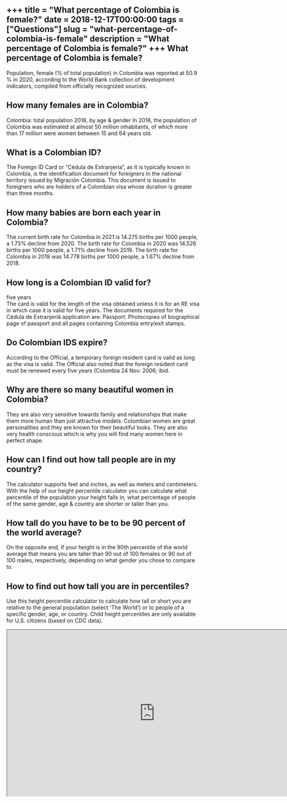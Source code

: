 +++
title = "What percentage of Colombia is female?"
date = 2018-12-17T00:00:00
tags = ["Questions"]
slug = "what-percentage-of-colombia-is-female"
description = "What percentage of Colombia is female?"
+++
What percentage of Colombia is female?
--------------------------------------

Population, female (% of total population) in Colombia was reported at 50.9 % in 2020, according to the World Bank collection of development indicators, compiled from officially recognized sources.

How many females are in Colombia?
---------------------------------

Colombia: total population 2018, by age &amp; gender In 2018, the population of Colombia was estimated at almost 50 million inhabitants, of which more than 17 million were women between 15 and 64 years old.

What is a Colombian ID?
-----------------------

The Foreign ID Card or “Cédula de Extranjería”, as it is typically known in Colombia, is the identification document for foreigners in the national territory issued by Migración Colombia. This document is issued to foreigners who are holders of a Colombian visa whose duration is greater than three months.

How many babies are born each year in Colombia?
-----------------------------------------------

The current birth rate for Colombia in 2021 is 14.275 births per 1000 people, a 1.73% decline from 2020. The birth rate for Colombia in 2020 was 14.526 births per 1000 people, a 1.71% decline from 2019. The birth rate for Colombia in 2019 was 14.778 births per 1000 people, a 1.67% decline from 2018.

How long is a Colombian ID valid for?
-------------------------------------

five years  
The card is valid for the length of the visa obtained unless it is for an RE visa in which case it is valid for five years. The documents required for the Cédula de Extranjeríá application are: Passport. Photocopies of biographical page of passport and all pages containing Colombia entry/exit stamps.

Do Colombian IDS expire?
------------------------

According to the Official, a temporary foreign resident card is valid as long as the visa is valid. The Official also noted that the foreign resident card must be renewed every five years (Colombia 24 Nov. 2006; ibid.

Why are there so many beautiful women in Colombia?
--------------------------------------------------

They are also very sensitive towards family and relationships that make them more human than just attractive models. Colombian women are great personalities and they are known for their beautiful looks. They are also very health conscious which is why you will find many women here in perfect shape.

How can I find out how tall people are in my country?
-----------------------------------------------------

The calculator supports feet and inches, as well as meters and centimeters. With the help of our height percentile calculator you can calculate what percentile of the population your height falls in, what percentage of people of the same gender, age &amp; country are shorter or taller than you.

How tall do you have to be to be 90 percent of the world average?
-----------------------------------------------------------------

On the opposite end, if your height is in the 90th percentile of the world average that means you are taller than 90 out of 100 females or 90 out of 100 males, respectively, depending on what gender you chose to compare to.

How to find out how tall you are in percentiles?
------------------------------------------------

Use this height percentile calculator to calculate how tall or short you are relative to the general population (select ‘The World’) or to people of a specific gender, age, or country. Child height percentiles are only available for U.S. citizens (based on CDC data).

<iframe allow="accelerometer; autoplay; clipboard-write; encrypted-media; gyroscope; picture-in-picture" allowfullscreen="" class="__youtube_prefs__  epyt-is-override  no-lazyload" data-no-lazy="1" data-origheight="433" data-origwidth="770" data-skipgform_ajax_framebjll="" height="433" id="_ytid_28685" loading="lazy" src="https://www.youtube.com/embed/ckD2E9WlzTk?enablejsapi=1&autoplay=0&cc_load_policy=0&cc_lang_pref=&iv_load_policy=1&loop=0&modestbranding=0&rel=1&fs=1&playsinline=0&autohide=2&theme=dark&color=red&controls=1&" title="YouTube player" width="770"></iframe>